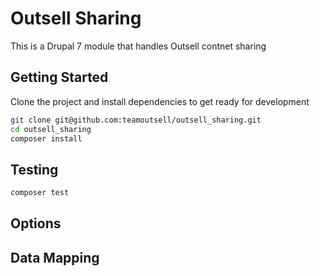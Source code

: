 Outsell Sharing
===============

This is a Drupal 7 module that handles Outsell contnet sharing

Getting Started
---------------

Clone the project and install dependencies to get ready for development

```bash
git clone git@github.com:teamoutsell/outsell_sharing.git
cd outsell_sharing
composer install
```

Testing
-------

```bash
composer test
```

Options
-------

Data Mapping
------------
